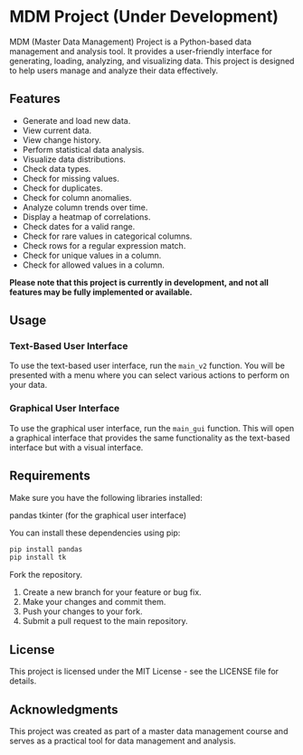 # MDM Project (Under Development)

MDM (Master Data Management) Project is a Python-based data management and analysis tool. It provides a user-friendly interface for generating, loading, analyzing, and visualizing data. This project is designed to help users manage and analyze their data effectively.

## Features

- Generate and load new data.
- View current data.
- View change history.
- Perform statistical data analysis.
- Visualize data distributions.
- Check data types.
- Check for missing values.
- Check for duplicates.
- Check for column anomalies.
- Analyze column trends over time.
- Display a heatmap of correlations.
- Check dates for a valid range.
- Check for rare values in categorical columns.
- Check rows for a regular expression match.
- Check for unique values in a column.
- Check for allowed values in a column.

**Please note that this project is currently in development, and not all features may be fully implemented or available.**

## Usage

### Text-Based User Interface

To use the text-based user interface, run the `main_v2` function. You will be presented with a menu where you can select various actions to perform on your data.

### Graphical User Interface
To use the graphical user interface, run the `main_gui` function. This will open a graphical interface that provides the same functionality as the text-based interface but with a visual interface.

## Requirements
Make sure you have the following libraries installed:

pandas
tkinter (for the graphical user interface)

You can install these dependencies using pip:

```bash
pip install pandas
pip install tk
```

Fork the repository.
1. Create a new branch for your feature or bug fix.
2. Make your changes and commit them.
3. Push your changes to your fork.
4. Submit a pull request to the main repository.

## License
This project is licensed under the MIT License - see the LICENSE file for details.

## Acknowledgments
This project was created as part of a master data management course and serves as a practical tool for data management and analysis.


